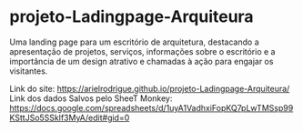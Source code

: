 # projeto-Ladingpage-Arquiteura
Uma landing page para um escritório de arquitetura, destacando a apresentação de projetos, serviços, informações sobre o escritório e a importância de um design atrativo e chamadas à ação para engajar os visitantes.

Link do site: https://arielrodrigue.github.io/projeto-Ladingpage-Arquiteura/
Link dos dados Salvos pelo SheeT Monkey: https://docs.google.com/spreadsheets/d/1uyA1VadhxiFopKQ7pLwTMSsp99KSttJSo5SSklf3MyA/edit#gid=0
